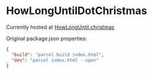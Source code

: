 # HowLongUntilDotChristmas

Currently hosted at [HowLongUntil.christmas](https://howlonguntil.christmas)

Original package.json properties:
```json
{
  "build": "parcel build index.html",
  "dev": "parcel index.html --open"
}
```
